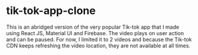 # tik-tok-app-clone
This is an abridged version of the very popular Tik-tok app that I made using React JS, Material UI and Firebase. The video plays on user action and can be paused. For now, I limited it to 2 videos and because the Tik-tok CDN keeps refreshing the video location, they are not available at all times.
